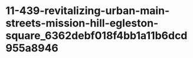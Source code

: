 # 11-439-revitalizing-urban-main-streets-mission-hill-egleston-square_6362debf018f4bb1a11b6dcd955a8946